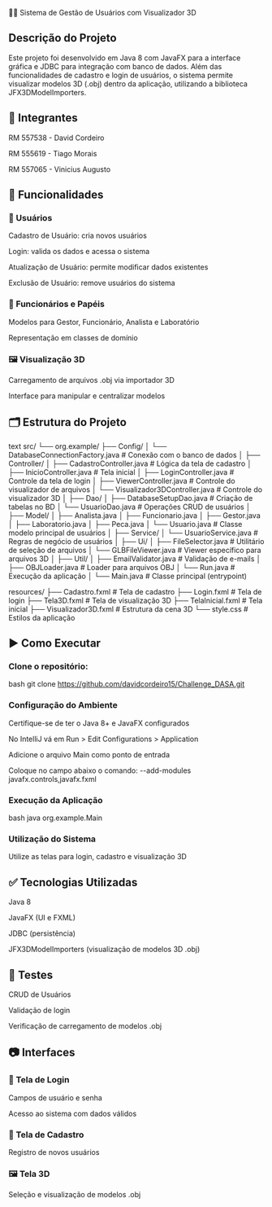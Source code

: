 🧑‍💻 Sistema de Gestão de Usuários com Visualizador 3D
## Descrição do Projeto
Este projeto foi desenvolvido em Java 8 com JavaFX para a interface gráfica e JDBC para integração com banco de dados. Além das funcionalidades de cadastro e login de usuários, o sistema permite visualizar modelos 3D (.obj) dentro da aplicação, utilizando a biblioteca JFX3DModelImporters.

## 👥 Integrantes
RM 557538 - David Cordeiro

RM 555619 - Tiago Morais

RM 557065 - Vinicius Augusto

## 🚀 Funcionalidades
### 👤 Usuários
Cadastro de Usuário: cria novos usuários

Login: valida os dados e acessa o sistema

Atualização de Usuário: permite modificar dados existentes

Exclusão de Usuário: remove usuários do sistema

### 🏢 Funcionários e Papéis
Modelos para Gestor, Funcionário, Analista e Laboratório

Representação em classes de domínio

### 🖼️ Visualização 3D
Carregamento de arquivos .obj via importador 3D

Interface para manipular e centralizar modelos

## 🗂 Estrutura do Projeto
text
src/
└── org.example/
├── Config/
│    └── DatabaseConnectionFactory.java   # Conexão com o banco de dados
│
├── Controller/
│    ├── CadastroController.java          # Lógica da tela de cadastro
│    ├── InicioController.java            # Tela inicial
│    ├── LoginController.java             # Controle da tela de login
│    ├── ViewerController.java            # Controle do visualizador de arquivos
│    └── Visualizador3DController.java    # Controle do visualizador 3D
│
├── Dao/
│    ├── DatabaseSetupDao.java            # Criação de tabelas no BD
│    └── UsuarioDao.java                  # Operações CRUD de usuários
│
├── Model/
│    ├── Analista.java
│    ├── Funcionario.java
│    ├── Gestor.java
│    ├── Laboratorio.java
│    ├── Peca.java
│    └── Usuario.java                     # Classe modelo principal de usuários
│
├── Service/
│    └── UsuarioService.java              # Regras de negócio de usuários
│
├── Ui/
│    ├── FileSelector.java                # Utilitário de seleção de arquivos
│    └── GLBFileViewer.java               # Viewer específico para arquivos 3D
│
├── Util/
│    ├── EmailValidator.java              # Validação de e-mails
│    ├── OBJLoader.java                   # Loader para arquivos OBJ
│    └── Run.java                         # Execução da aplicação
│
└── Main.java                             # Classe principal (entrypoint)

resources/
├── Cadastro.fxml          # Tela de cadastro
├── Login.fxml             # Tela de login
├── Tela3D.fxml            # Tela de visualização 3D
├── TelaInicial.fxml       # Tela inicial
├── Visualizador3D.fxml    # Estrutura da cena 3D
└── style.css              # Estilos da aplicação

## ▶️ Como Executar
### Clone o repositório:
bash
git clone https://github.com/davidcordeiro15/Challenge_DASA.git

### Configuração do Ambiente
Certifique-se de ter o Java 8+ e JavaFX configurados

No IntelliJ vá em Run > Edit Configurations > Application

Adicione o arquivo Main como ponto de entrada

Coloque no campo abaixo o comando: --add-modules javafx.controls,javafx.fxml

### Execução da Aplicação
bash
java org.example.Main
### Utilização do Sistema
Utilize as telas para login, cadastro e visualização 3D

## ✅ Tecnologias Utilizadas
Java 8

JavaFX (UI e FXML)

JDBC (persistência)

JFX3DModelImporters (visualização de modelos 3D .obj)

## 🧪 Testes
CRUD de Usuários

Validação de login

Verificação de carregamento de modelos .obj

## 📷 Interfaces
### 🔑 Tela de Login
Campos de usuário e senha

Acesso ao sistema com dados válidos

### 📝 Tela de Cadastro
Registro de novos usuários

### 🖼️ Tela 3D
Seleção e visualização de modelos .obj